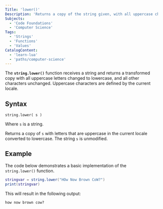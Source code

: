 ```yaml
---
Title: 'lower()'
Description: 'Returns a copy of the string given, with all uppercase characters transformed to lowercase.'
Subjects:
  - 'Code Foundations'
  - 'Computer Science'
Tags:
  - 'Strings'
  - 'Functions'
  - 'Values'
CatalogContent:
  - 'learn-lua'
  - 'paths/computer-science'
---
```


The **`string.lower()`** function receives a string and returns a transformed copy with all uppercase letters changed to lowercase, and all other characters unchanged. Uppercase characters are defined by the current locale.

## Syntax

```psuedo
string.lower( s )
```

Where `s` is a string.

Returns a copy of `s` with letters that are uppercase in the current locale converted to lowercase. The string `s` is unmodified.

## Example

The code below demonstrates a basic implementation of the `string.lower()` function.

```lua
stringvar = string.lower("HOw Now Brown CoW?")
print(stringvar)
```

This will result in the following output:

```shell
how now brown cow?
```
